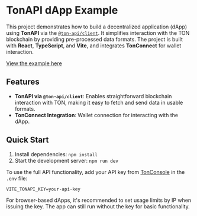 # TonAPI dApp Example

This project demonstrates how to build a decentralized application (dApp) using **TonAPI** via the [`@ton-api/client`](https://www.npmjs.com/package/@ton-api/client/v/0.2.0-beta.1). It simplifies interaction with the TON blockchain by providing pre-processed data formats. The project is built with **React**, **TypeScript**, and **Vite**, and integrates **TonConnect** for wallet interaction.

[View the example here](https://tonkeeper.github.io/tonapi-dapp-example/)

## Features

- **TonAPI via `@ton-api/client`**: Enables straightforward blockchain interaction with TON, making it easy to fetch and send data in usable formats.
- **TonConnect Integration**: Wallet connection for interacting with the dApp.

## Quick Start

1. Install dependencies: `npm install`
2. Start the development server: `npm run dev`

To use the full API functionality, add your API key from [TonConsole](https://tonconsole.com) in the `.env` file:

```
VITE_TONAPI_KEY=your-api-key
```

For browser-based dApps, it's recommended to set usage limits by IP when issuing the key. The app can still run without the key for basic functionality.

